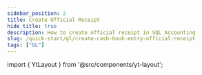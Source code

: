```yaml
---
sidebar_position: 2
title: Create Official Receipt
hide_title: true
description: How to create official receipt in SQL Accounting
slug: /quick-start/gl/create-cash-book-entry-official-receipt
tags: ["GL"]
---
```


import { YtLayout } from '@src/components/yt-layout';

<YtLayout 
    url="https://www.youtube.com/embed/VbY3sIesoFE?autoplay=1"
    videoId="VbY3sIesoFE"
    title="Cash Book Entry - Official Receipt"
/>
